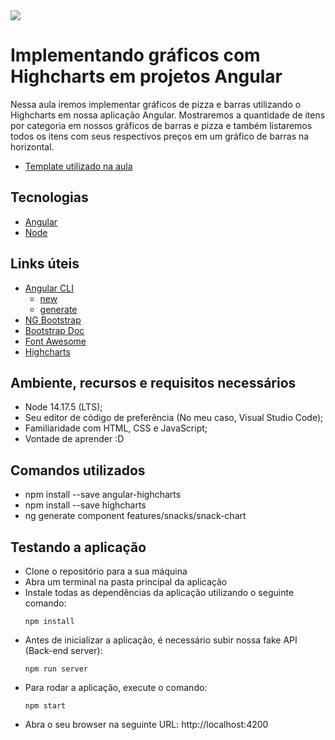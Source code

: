 <img src="https://storage.googleapis.com/golden-wind/experts-club/capa-github.svg" />

# Implementando gráficos com Highcharts em projetos Angular

Nessa aula iremos implementar gráficos de pizza e barras utilizando o Highcharts em nossa aplicação Angular. Mostraremos a quantidade de itens por categoria em nossos gráficos de barras e pizza e também listaremos todos os itens com seus respectivos preços em um gráfico de barras na horizontal.

- [Template utilizado na aula](https://github.com/rocketseat-experts-club/angular-highcharts-2021-11-30/tree/template)

## Tecnologias

- [Angular](https://angular.io/)
- [Node](https://nodejs.org/en/)

## Links úteis

- [Angular CLI](https://angular.io/cli)
    - [new](https://angular.io/cli/new)
    - [generate](https://angular.io/cli/generate)
- [NG Bootstrap](https://ng-bootstrap.github.io/#/home)
- [Bootstrap Doc](https://getbootstrap.com/docs/4.6/components/alerts/)
- [Font Awesome](https://fontawesome.com)
- [Highcharts](https://www.highcharts.com/demo)

## Ambiente, recursos e requisitos necessários

- Node 14.17.5 (LTS);
- Seu editor de código de preferência (No meu caso, Visual Studio Code);
- Familiaridade com HTML, CSS e JavaScript;
- Vontade de aprender :D

## Comandos utilizados
- npm install --save angular-highcharts
- npm install --save highcharts
- ng generate component features/snacks/snack-chart

## Testando a aplicação
- Clone o repositório para a sua máquina
- Abra um terminal na pasta principal da aplicação
- Instale todas as dependências da aplicação utilizando o seguinte comando:
    ```
    npm install
    ```
- Antes de inicializar a aplicação, é necessário subir nossa fake API (Back-end server):
    ```
    npm run server
    ```
- Para rodar a aplicação, execute o comando:
    ```
    npm start
    ```
- Abra o seu browser na seguinte URL: http://localhost:4200
